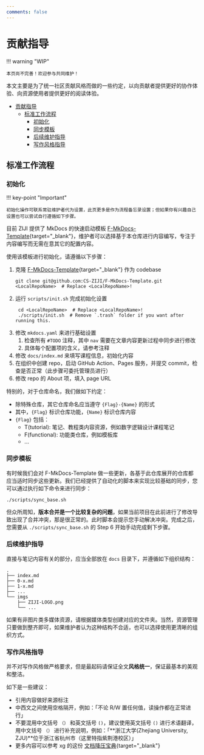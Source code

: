 ```yaml
---
comments: false
---
```


# 贡献指导

!!! warning "WIP"

    本页尚不完善！欢迎参与共同维护！

本文主要是为了统一社区贡献风格而做的一些约定，以向贡献者提供更好的协作体验、向资源使用者提供更好的阅读体验。

- [贡献指导](#贡献指导)
  - [标准工作流程](#标准工作流程)
    - [初始化](#初始化)
    - [同步模板](#同步模板)
    - [后续维护指导](#后续维护指导)
    - [写作风格指导](#写作风格指导)

## 标准工作流程

### 初始化

!!! key-point "Important"

    初始化操作可联系常驻维护者代为设置，此页更多是作为流程备忘录设置；但如果你有兴趣自己设置也可以尝试自行遵循如下步骤。

目前 ZIJI 提供了 MkDocs 的快速启动模板 [F-MkDocs-Template](https://github.com/CS-ZIJI/F-MkDocs-Template){target="_blank"}，维护者可以选择基于本仓库进行内容编写，专注于内容编写而无需在意其它的配置内容。

使用该模板进行初始化，请遵循以下步骤：

1. 克隆 [F-MkDocs-Template](https://github.com/CS-ZIJI/F-MkDocs-Template){target="_blank"} 作为 codebase
    ```shell
    git clone git@github.com:CS-ZIJI/F-MkDocs-Template.git <LocalRepoName>  # Replace <LocalRepoName>!
    ```
2. 运行 `scripts/init.sh` 完成初始化设置
   ```shell
    cd <LocalRepoName>  # Replace <LocalRepoName>!
    ./scripts/init.sh  # Remove `.trash` folder if you want after running this.
   ```
3. 修改 `mkdocs.yaml` 来进行基础设置
    1. 检查所有 `#TODO` 注释，其中 `nav` 需要在文章内容更新过程中同步进行修改
    2. 具体每个配置项的含义，请参考注释
4. 修改 `docs/index.md` 来填写课程信息，初始化内容
5. 在组织中创建 repo，启动 GitHub Action、Pages 服务，并提交 commit，检查是否正常（此步骤可委托管理员进行）
6. 修改 repo 的 About 项，填入 page URL

特别的，对于仓库命名，我们做如下约定：

- 除特殊仓库，其它仓库命名应当遵守 `{Flag}-{Name}` 的形式
- 其中，`{Flag}` 标识仓库功能，`{Name}` 标识仓库内容
- `{Flag}` 包括：
    - T(tutorial): 笔记、教程类内容资源，例如数字逻辑设计课程笔记
    - F(functional): 功能类仓库，例如模板库
    - ...

### 同步模板

有时候我们会对 F-MkDocs-Template 做一些更新，各基于此仓库展开的仓库都应当适时同步这些更新。我们已经提供了自动化的脚本来实现比较基础的同步，您可以通过执行如下命令来进行同步：

```shell
./scripts/sync_base.sh
```

但众所周知，**版本合并是一个比较复杂的问题**，如果当前项目在此前进行了修改导致出现了合并冲突，那是很正常的。此时脚本会提示您手动解决冲突。完成之后，您需要从 `./scripts/sync_base.sh` 的 Step 6 开始手动完成剩下步骤。

### 后续维护指导

直接与笔记内容有关的部分，应当全部放在 `docs` 目录下，并遵循如下组织结构：

```
.
├── index.md
├── 0-x.md
├── 1-x.md
├── ...
└── imgs
    ├── ZIJI-LOGO.png
    └── ...
```

如果有非图片类多媒体资源，请根据媒体类型创建对应的文件夹。当然，资源管理只要做到整齐即可，如果维护者认为这种结构不合适，也可以选择使用更清晰的组织方式。

### 写作风格指导

并不对写作风格做严格要求，但是最起码请保证全文**风格统一**，保证最基本的美观和整洁。

如下是一些建议：

- 引用内容做好来源标注
- 中西文之间使用空格隔开，例如：「不论 R/W 置任何值，读操作都在正常进行」
- 不要混用中文括号 `（）` 和英文括号 `()`，建议使用英文括号 `()` 进行术语翻译，用中文括号 `（）` 进行补充说明，例如：「**浙江大学(Zhejiang University, ZJU)**位于浙江省杭州市（这里特指紫荆港校区）」
- 更多内容可以参考 xg 的这份 [文档降压宝典](https://hypotensor.tonycrane.cc/ta/typesetting/){target="_blank"}